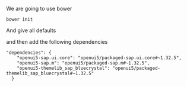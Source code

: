 We are going to use bower

```
bower init
```

And give all defaults

and then add the following dependencies

```
"dependencies": {
    "openui5-sap.ui.core": "openui5/packaged-sap.ui.core#~1.32.5",
    "openui5-sap.m": "openui5/packaged-sap.m#~1.32.5",
    "openui5-themelib_sap_bluecrystal": "openui5/packaged-themelib_sap_bluecrystal#~1.32.5"
  }
```
